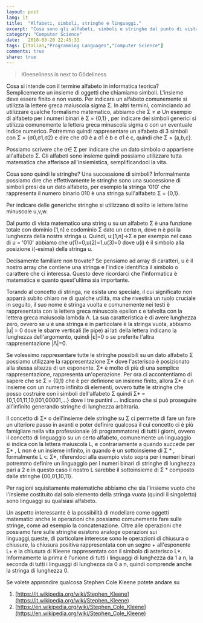 ```yaml
---
layout: post
lang: it
title:  "Alfabeti, simboli, stringhe e linguaggi."
excerpt: "Cosa sono gli alfabeti, simboli e stringhe dal punto di vista dell'informatica teorica."
category: "Computer Science"
date:   2018-03-20 22:45:33
tags: [Italian,"Programming Languages","Computer Science"]
comments: true
share: true
---
```


> Kleeneliness is next to Gödeliness  

Cosa si intende con il termine alfabeto in informatica teorica? 
Semplicemente un insieme di oggetti che chiamiamo simboli. L'insieme deve essere finito e non vuoto.
Per indicare un alfabeto comunemente si utilizza la lettere greca maiuscola sigma &Sigma;.
In altri termini, cominciando ad utilizzare qualche formalismo matematico, abbiamo che &Sigma; &ne; &empty;
Un esempio di alfabeto per i numeri binari è  &Sigma; = {0,1} , per indicare dei simboli generici si utilizza comunemente la lettera greca minuscola sigma &sigma; con un eventuale indice numerico.
Potremmo quindi rappresentare un alfabeto di 3 simboli con  &Sigma; = {&sigma;0,&sigma;1,&sigma;2} e dire che &sigma;0 è a &sigma;1 è b e &sigma;1 è c, quindi che &Sigma; = {a,b,c}.

Possiamo scrivere che &sigma;&isin; &Sigma; per indicare che un dato simbolo &sigma; appartiene all'alfabeto &Sigma;. Gli alfabeti sono insieme quindi possiamo utilizzare tutta matematica che afferisce all'insiemistica, semplificandoci la vita.

Cosa sono quindi le stringhe? Una successione di simboli? Informalmente possiamo dire che effettivamente le stringhe sono una successione di simboli presi da un dato alfabeto, per esempio la stringa '010' che rappresenta il numero binario 010 è una stringa sull'alfabeto 
&Sigma; = {0,1}. 

Per indicare delle generiche stringhe si utilizzano di solito le lettere latine minuscole u,v,w. 

Dal punto di vista matematico una string u su un alfabeto &Sigma; è una funzione totale con dominio [1,n] e codominio &Sigma; dato un certo n, dove n è poi la lunghezza della nostra stringa u.
Quindi, u:[1,n]->&Sigma; e per esempio nel caso di u = '010' abbiamo che u(1)=0,u(2)=1,u(3)=0 dove u(i) è il simbolo alla posizione i(-esima) della stringa u.

Decisamente familiare non trovate? Se pensiamo ad array di caratteri, u è il nostro array che contiene una stringa e l'indice identifica il simbolo o carattere che ci interessa. Questo deve ricordarci che l'informatica è matematica e quanto quest'ultima sia importante.

Torando al concetto di stringa, ne esista uno speciale, il cui significato non apparrà subito chiaro ne di qualche utilità, ma che rivestirà un ruolo cruciale in seguito, il suo nome è stringa vuolta e comunemente nei testi è rappresentata con la lettera greca minuscola epsilon &epsilon; e talvolta con la lettera greca maiuscola lambda &Lambda;. La sua caratteristica è di avere lunghezza zero, ovvero se u è una stringa e in particolare è la stringa vuota, abbiamo \|u\| = 0 dove le sbarre verticali (le pipe) ai lati della lettera indicano la lunghezza dell'argomento, quindi \|&epsilon;\|=0 o se preferite l'altra rappresentazione \|&Lambda;\|=0.

Se volessimo rappresentare tutte le stringhe possibili su un dato alfabeto &Sigma; possiamo utilizzare la rappresentazione &Sigma;* dove l'asterisco è posizionato alla stessa altezza di un esponente. &Sigma;* è molto di più di una semplice rappresentazione, rappresenta un'operazione. Per ora ci accontentiamo di sapere che se &Sigma; = {0,1} che è per definione un insieme finito, allora &Sigma;* è un insieme con un numero infinito di elementi, ovvero tutte le stringhe che posso costruire con i simboli dell'alfabeto &Sigma; quindi &Sigma;* = {0,1,01,11,10,001,00001,...} dove i tre puntini ... indicano che si può proseguire all'infinito generando stringhe di lunghezza arbitraria.

Il concetto di &Sigma;* o dell'insieme dele stringhe su &Sigma; ci permette di fare un fare un ulteriore passo in avanti e poter definire qualcosa il cui concetto ci è più famigliare nella vita professionale (di programmatore) di tutti i giorni, ovvero il concetto di linguaggio su un certo alfabeto, comunemente un linguaggio si indica con la lettera maiuscola L, e contrariamente a quando succede per &Sigma;* , L non è un insieme infinito, in quando è un sottoinsieme di 
&Sigma; * , formalmente L &sub; &Sigma;*, riferendoci alla esempio visto sopra per i numeri binari potremmo definire un linguaggio per i numeri binari di stringhe di lunghezza pari a 2 e in questo caso il nostro L sarebbe il sottoinsieme di &Sigma; * composto dalle stringhe {00,01,10,11}.

Per ragioni squisitamente matematiche abbiamo che sia l'insieme vuoto che l'insieme costituito dal solo elemento della stringa vuota (quindi il singoletto) sono linguaggi su qualsiasi alfabeto.

Un aspetto interessante è la possibilità di modellare come oggetti matematici anche le operazioni che possiamo comunemente fare sulle stringe, come ad esempio la concatenazione.
Oltre alle operazioni che possiamo fare sulle stringhe esistono analoge operazioni sui linguaggi,queste, di particolare interesse sono le operazioni di chiusura o chiusure, la chiusura positiva rappresentata con un segno + all'esponente L+ e la chiusura di Kleene rappresentata con il simbolo di asterisco L*. Informamente la prima è l'unione di tutti i linguaggi di lunghezza da 1 a n, la seconda di tutti i linguaggi di lunghezza da 0 a n, quindi comprende anche la stringa di lunghezza 0.

Se volete approndire qualcosa Stephen Cole Kleene potete andare su
1. [https://it.wikipedia.org/wiki/Stephen_Kleene](https://it.wikipedia.org/wiki/Stephen_Kleene)
2. [https://en.wikipedia.org/wiki/Stephen_Cole_Kleene](https://en.wikipedia.org/wiki/Stephen_Cole_Kleene)
